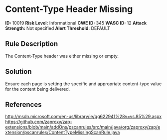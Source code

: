 
# Content-Type Header Missing

**ID:** 10019
**Risk Level:** Informational
**CWE ID:** 345
**WASC ID:** 12
**Attack Strength:** Not specified
**Alert Threshold:** DEFAULT

## Rule Description
The Content-Type header was either missing or empty.

## Solution
Ensure each page is setting the specific and appropriate content-type value for the content being delivered.

## References
http://msdn.microsoft.com/en-us/library/ie/gg622941%28v=vs.85%29.aspx
https://github.com/zaproxy/zap-extensions/blob/main/addOns/pscanrules/src/main/java/org/zaproxy/zap/extension/pscanrules/ContentTypeMissingScanRule.java
